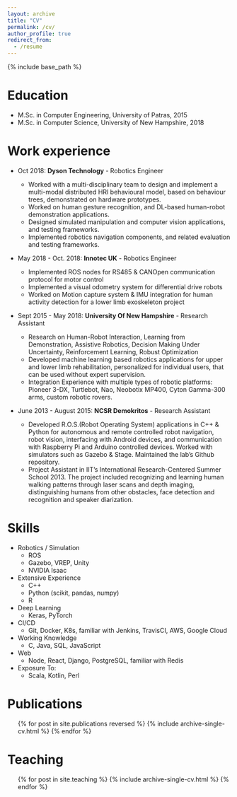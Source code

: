 ```yaml
---
layout: archive
title: "CV"
permalink: /cv/
author_profile: true
redirect_from:
  - /resume
---
```


{% include base_path %}

Education
======
* M.Sc. in Computer Engineering, University of Patras, 2015
* M.Sc. in Computer Science, University of New Hampshire, 2018

Work experience
======
* Oct 2018: **Dyson Technology** - Robotics Engineer
  * Worked with a multi-disciplinary team to design and implement a multi-modal distributed HRI behavioural model, 
    based on behaviour trees, demonstrated on hardware prototypes.
  * Worked on human gesture recognition, and DL-based human-robot demonstration applications.
  * Designed simulated manipulation and computer vision applications, and testing frameworks.
  * Implemented robotics navigation components, and related evaluation and testing frameworks.
  
* May 2018 - Oct. 2018: **Innotec UK** - Robotics Engineer
  * Implemented ROS nodes for RS485 & CANOpen communication protocol for motor control
  * Implemented a visual odometry system for differential drive robots
  * Worked on Motion capture system & IMU integration for human activity detection for a lower limb exoskeleton project

* Sept 2015 - May 2018: **University Of New Hampshire** - Research Assistant
  * Research on Human-Robot Interaction, Learning from Demonstration, Assistive Robotics, Decision Making Under Uncertainty, Reinforcement Learning, Robust Optimization
  * Developed machine learning based robotics applications for upper and lower limb rehabilitation, personalized for individual users, that can be used without expert supervision.
  * Integration Experience with multiple types of robotic platforms: Pioneer 3-DX, Turtlebot, Nao, Neobotix MP400, Cyton Gamma-300 arms, custom robotic rovers.

* June 2013 - August 2015: **NCSR Demokritos** - Research Assistant
  * Developed R.O.S.(Robot Operating System) applications in C++ & Python for autonomous and remote controlled robot navigation, robot vision, interfacing with Android devices, and communication with Raspberry Pi and Arduino controlled devices. Worked with simulators such as Gazebo & Stage. Maintained the lab’s Github repository.
  * Project Assistant in IIT’s International Research-Centered Summer School 2013. The project included recognizing and learning human walking patterns through laser scans and depth imaging, distinguishing humans from other obstacles, face detection and recognition and speaker diarization.
  
Skills
======
* Robotics / Simulation
  * ROS
  * Gazebo, VREP, Unity
  * NVIDIA Isaac
* Extensive Experience
  * C++
  * Python (scikit, pandas, numpy)
  * R
* Deep Learning
  * Keras, PyTorch
* CI/CD
  * Git, Docker, K8s, familiar with Jenkins, TravisCI, AWS, Google Cloud
* Working Knowledge
  * C, Java, SQL, JavaScript
* Web
  * Node, React, Django, PostgreSQL, familiar with Redis
* Exposure To:
  * Scala, Kotlin, Perl


Publications
======
  <ul>{% for post in site.publications reversed %}
    {% include archive-single-cv.html %}
  {% endfor %}</ul>
  
Teaching
======
  <ul>{% for post in site.teaching %}
    {% include archive-single-cv.html %}
  {% endfor %}</ul>
  
